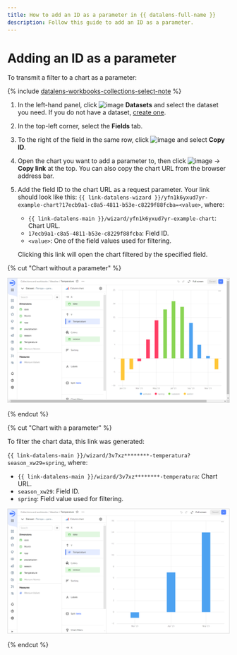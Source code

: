```yaml
---
title: How to add an ID as a parameter in {{ datalens-full-name }}
description: Follow this guide to add an ID as a parameter.
---
```


# Adding an ID as a parameter

To transmit a filter to a chart as a parameter:


{% include [datalens-workbooks-collections-select-note](../../../_includes/datalens/operations/datalens-workbooks-collections-select-note.md) %}


1. In the left-hand panel, click ![image](../../../_assets/console-icons/circles-intersection.svg) **Datasets** and select the dataset you need. If you do not have a dataset, [create one](../../dataset/create-dataset.md#create).
1. In the top-left corner, select the **Fields** tab.
1. To the right of the field in the same row, click ![image](../../../_assets/console-icons/ellipsis.svg) and select **Copy ID**.
1. Open the chart you want to add a parameter to, then click ![image](../../../_assets/console-icons/ellipsis.svg) → **Copy link** at the top. You can also copy the chart URL from the browser address bar.
1. Add the field ID to the chart URL as a request parameter. Your link should look like this: `{{ link-datalens-wizard }}/yfn1k6yxud7yr-example-chart?17ecb9a1-c8a5-4811-b53e-c8229f88fcba=<value>`, where:

   * `{{ link-datalens-main }}/wizard/yfn1k6yxud7yr-example-chart`: Chart URL.
   * `17ecb9a1-c8a5-4811-b53e-c8229f88fcba`: Field ID.
   * `<value>`: One of the field values used for filtering.

   Clicking this link will open the chart filtered by the specified field.

{% cut "Chart without a parameter" %}

![image](../../../_assets/datalens/parameters/chart.svg)

{% endcut %}

{% cut "Chart with a parameter" %}

To filter the chart data, this link was generated:

`{{ link-datalens-main }}/wizard/3v7xz********-temperatura?season_xw29=spring`, where:

   * `{{ link-datalens-main }}/wizard/3v7xz********-temperatura`: Chart URL.
   * `season_xw29`: Field ID.
   * `spring`: Field value used for filtering.

![image](../../../_assets/datalens/parameters/chart-with-parameter.svg)

{% endcut %}